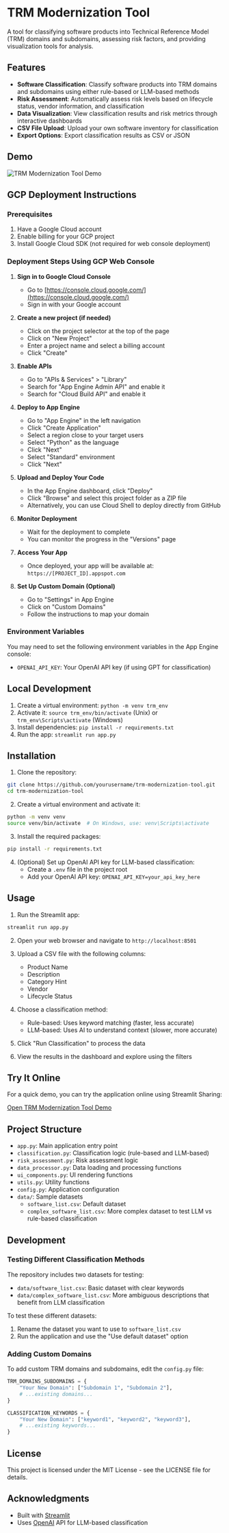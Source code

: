 # TRM Modernization Tool

A tool for classifying software products into Technical Reference Model (TRM) domains and subdomains, assessing risk factors, and providing visualization tools for analysis.

## Features

- **Software Classification**: Classify software products into TRM domains and subdomains using either rule-based or LLM-based methods
- **Risk Assessment**: Automatically assess risk levels based on lifecycle status, vendor information, and classification
- **Data Visualization**: View classification results and risk metrics through interactive dashboards
- **CSV File Upload**: Upload your own software inventory for classification
- **Export Options**: Export classification results as CSV or JSON

## Demo

![TRM Modernization Tool Demo](docs/demo.gif)

## GCP Deployment Instructions

### Prerequisites

1. Have a Google Cloud account
2. Enable billing for your GCP project
3. Install Google Cloud SDK (not required for web console deployment)

### Deployment Steps Using GCP Web Console

1. **Sign in to Google Cloud Console**
   - Go to [https://console.cloud.google.com/](https://console.cloud.google.com/)
   - Sign in with your Google account

2. **Create a new project (if needed)**
   - Click on the project selector at the top of the page
   - Click on "New Project"
   - Enter a project name and select a billing account
   - Click "Create"

3. **Enable APIs**
   - Go to "APIs & Services" > "Library"
   - Search for "App Engine Admin API" and enable it
   - Search for "Cloud Build API" and enable it

4. **Deploy to App Engine**
   - Go to "App Engine" in the left navigation
   - Click "Create Application"
   - Select a region close to your target users
   - Select "Python" as the language
   - Click "Next"
   - Select "Standard" environment
   - Click "Next"

5. **Upload and Deploy Your Code**
   - In the App Engine dashboard, click "Deploy"
   - Click "Browse" and select this project folder as a ZIP file
   - Alternatively, you can use Cloud Shell to deploy directly from GitHub
   
6. **Monitor Deployment**
   - Wait for the deployment to complete
   - You can monitor the progress in the "Versions" page

7. **Access Your App**
   - Once deployed, your app will be available at:
     `https://[PROJECT_ID].appspot.com`

8. **Set Up Custom Domain (Optional)**
   - Go to "Settings" in App Engine
   - Click on "Custom Domains"
   - Follow the instructions to map your domain

### Environment Variables

You may need to set the following environment variables in the App Engine console:

- `OPENAI_API_KEY`: Your OpenAI API key (if using GPT for classification)

## Local Development

1. Create a virtual environment: `python -m venv trm_env`
2. Activate it: `source trm_env/bin/activate` (Unix) or `trm_env\Scripts\activate` (Windows)
3. Install dependencies: `pip install -r requirements.txt`
4. Run the app: `streamlit run app.py`

## Installation

1. Clone the repository:
```bash
git clone https://github.com/yourusername/trm-modernization-tool.git
cd trm-modernization-tool
```

2. Create a virtual environment and activate it:
```bash
python -m venv venv
source venv/bin/activate  # On Windows, use: venv\Scripts\activate
```

3. Install the required packages:
```bash
pip install -r requirements.txt
```

4. (Optional) Set up OpenAI API key for LLM-based classification:
   - Create a `.env` file in the project root
   - Add your OpenAI API key: `OPENAI_API_KEY=your_api_key_here`

## Usage

1. Run the Streamlit app:
```bash
streamlit run app.py
```

2. Open your web browser and navigate to `http://localhost:8501`

3. Upload a CSV file with the following columns:
   - Product Name
   - Description
   - Category Hint
   - Vendor
   - Lifecycle Status

4. Choose a classification method:
   - Rule-based: Uses keyword matching (faster, less accurate)
   - LLM-based: Uses AI to understand context (slower, more accurate)

5. Click "Run Classification" to process the data

6. View the results in the dashboard and explore using the filters

## Try It Online

For a quick demo, you can try the application online using Streamlit Sharing:

[Open TRM Modernization Tool Demo](https://yourusername-trm-modernization-tool.streamlit.app)

## Project Structure

- `app.py`: Main application entry point
- `classification.py`: Classification logic (rule-based and LLM-based)
- `risk_assessment.py`: Risk assessment logic
- `data_processor.py`: Data loading and processing functions
- `ui_components.py`: UI rendering functions
- `utils.py`: Utility functions
- `config.py`: Application configuration
- `data/`: Sample datasets
  - `software_list.csv`: Default dataset
  - `complex_software_list.csv`: More complex dataset to test LLM vs rule-based classification

## Development

### Testing Different Classification Methods

The repository includes two datasets for testing:
- `data/software_list.csv`: Basic dataset with clear keywords
- `data/complex_software_list.csv`: More ambiguous descriptions that benefit from LLM classification

To test these different datasets:
1. Rename the dataset you want to use to `software_list.csv`
2. Run the application and use the "Use default dataset" option

### Adding Custom Domains

To add custom TRM domains and subdomains, edit the `config.py` file:

```python
TRM_DOMAINS_SUBDOMAINS = {
    "Your New Domain": ["Subdomain 1", "Subdomain 2"],
    # ...existing domains...
}

CLASSIFICATION_KEYWORDS = {
    "Your New Domain": ["keyword1", "keyword2", "keyword3"],
    # ...existing keywords...
}
```

## License

This project is licensed under the MIT License - see the LICENSE file for details.

## Acknowledgments

- Built with [Streamlit](https://streamlit.io/)
- Uses [OpenAI](https://openai.com/) API for LLM-based classification
